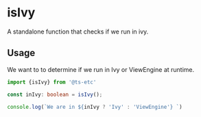 # isIvy

A standalone function that checks if we run in ivy.

## Usage

We want to to determine if we run in Ivy or ViewEngine at runtime.

```typescript
import {isIvy} from '@ts-etc'

const inIvy: boolean = isIvy(); 

console.log(`We are in ${inIvy ? 'Ivy' : 'ViewEngine'} `)
```
